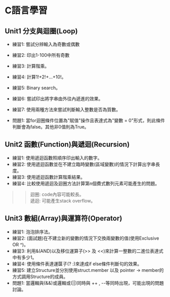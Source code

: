 # C語言學習
## Unit1 分支與迴圈(Loop)
- 練習1: 嘗試分辨輸入為奇數或偶數
- 練習2: 印出1-100中所有奇數
- 練習3: 計算階乘。
- 練習4: 計算1!+2!+...+10!。
- 練習5: Binary search。
- 練習6: 嘗試印出將字串由外往內遞進的效果。
- 練習7: 使用兩種方法來嘗試判斷輸入整數是否為質數。

- 問題1: 當for迴圈條件位置為"賦值"操作且表達式為"變數 = 0"形式，則此條件判斷會為false。其他非0值則為True。

## Unit2 函數(Function)與遞迴(Recursion)
- 練習1: 使用遞迴函數照順序印出輸入的數字。
- 練習2: 使用遞迴函數並在不建立臨時變數(區域變數)的情況下計算出字串長度。
- 練習3: 使用遞迴函數計算階乘結果。
- 練習4: 比較使用遞迴及迴圈方法計算第n個費式數列元素可能產生的問題。
>> 迴圈: code內容可能較長。  
>> 遞迴: 可能產生stack overflow。

## Unit3 數組(Array)與運算符(Operator)
- 練習1: 泡泡排序法。
- 練習2: (面試題)在不建立新的變數的情況下交換兩變數的值(使用Exclusive OR ^)。
- 練習3: 利用&(AND)以及移位運算子(>> 及 <<)來計算一整數的二進位表達式中有多少1。
- 練習4: 使用條件表達運匴子(? :)來達成if else條件判斷句的效果。
- 練習5: 建立Structure並分別使用struct.member 以及 pointer -> member的方式調用Structure的成員。
- 問題1: 當邏輯與(&&)或邏輯或(||)同時與 ++ , --等同時出現，可能出現的問題討論。